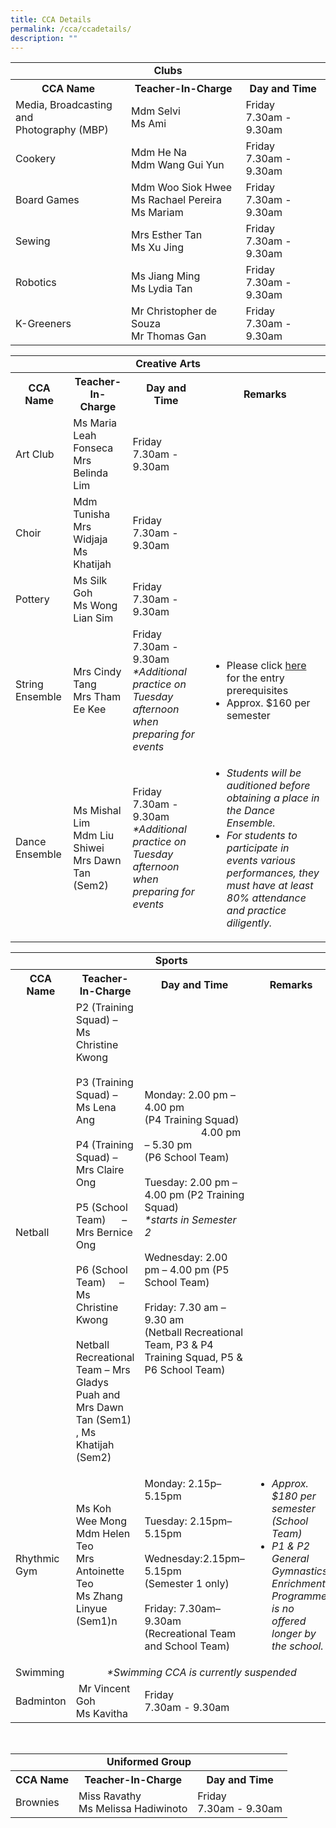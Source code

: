 ```yaml
---
title: CCA Details
permalink: /cca/ccadetails/
description: ""
---
```

<table style="width:100%" align="center">
	<tbody><tr>
    <td colspan="3" align="center"><b>Clubs</b></td>
  </tr><tr><th align="center">CCA Name</th><th align="center">Teacher-In-Charge</th><th align="center">Day and Time</th></tr>
	<tr>
    <td>Media, Broadcasting and <br>Photography (MBP)</td>
    <td>Mdm Selvi <br> Ms Ami</td>
    <td>Friday <br> 7.30am - 9.30am</td>
  </tr>
		<tr>
    <td>Cookery</td>
    <td>Mdm He Na <br> Mdm Wang Gui Yun</td>
    <td>Friday <br> 7.30am - 9.30am</td>
  </tr>
		<tr>
    <td>Board Games</td>
    <td>Mdm Woo Siok Hwee<br> Ms Rachael Pereira<br> Ms Mariam</td>
    <td>Friday <br> 7.30am - 9.30am</td>
  </tr>
	<tr>
    <td>Sewing</td>
    <td>Mrs Esther Tan <br>Ms Xu Jing</td>
    <td>Friday <br> 7.30am - 9.30am</td>
  </tr>
	<tr>
    <td>Robotics</td>
    <td>Ms Jiang Ming<br> Ms Lydia Tan</td>
  <td>Friday <br> 7.30am - 9.30am</td>
  </tr>
		<tr>
    <td>K-Greeners</td>
    <td>Mr Christopher de Souza <br>Mr Thomas Gan</td>
    <td>Friday <br> 7.30am - 9.30am</td>
  </tr>
</tbody></table>

<table style="width:100%" align="center">
	<tbody><tr>
   <td colspan="4" align="center"><b>Creative Arts</b></td>
  </tr><tr><th align="center">CCA Name</th><th align="center">Teacher-In-Charge</th><th align="center">Day and Time</th>  
		 <th align="center">Remarks</th></tr>
	<tr>
    <td>Art Club</td>
    <td>Ms Maria Leah Fonseca <br> Mrs Belinda Lim</td>
    <td>Friday <br> 7.30am - 9.30am</td>
		<td></td>
  </tr>
		<tr>
    <td>Choir</td>
    <td>Mdm Tunisha<br> Mrs Widjaja <br>Ms Khatijah</td>
    <td>Friday <br> 7.30am - 9.30am</td>
			<td></td>
  </tr>
		<tr>
    <td>Pottery</td>
    <td>Ms Silk Goh <br> Ms Wong Lian Sim</td>
    <td>Friday <br> 7.30am - 9.30am</td>
			<td></td>
  </tr>
	<tr>
    <td>String Ensemble</td>
    <td>Mrs Cindy Tang<br> Mrs Tham Ee Kee</td>
    <td>Friday <br> 7.30am - 9.30am<br><i>*Additional practice on Tuesday afternoon when preparing for events</i></td>
		<td><ul><li>Please click <a href="https://moe-chijkellock.gov.sg/ccas/Creative-Arts/stringensemble/">here</a> for the entry prerequisites</li>
			<li>Approx. $160 per semester</li></ul></td>
  </tr>
	<tr>
    <td>Dance Ensemble</td>
    <td>Ms Mishal Lim<br>Mdm Liu Shiwei<br>Mrs Dawn Tan (Sem2)</td>
  <td>Friday <br> 7.30am - 9.30am<br><i>*Additional practice on Tuesday afternoon when preparing for events</i></td>
		<td><ul><li><i>Students will be auditioned before obtaining a place in the Dance Ensemble.</i>

</li><li><i>For students to participate in events various performances, they must have at least 80% attendance and practice diligently.</i></li></ul></td>
  </tr>
</tbody></table>

<table style="width:100%" align="center">
	<tbody><tr>
    <td colspan="4" align="center"><b>Sports</b></td>
  </tr><tr><th align="center">CCA Name</th><th align="center">Teacher-In-Charge</th><th align="center">Day and Time</th>  
		 <th align="center">Remarks</th></tr>
	<tr>
    <td>Netball</td>
    <td>P2 (Training Squad) –&nbsp; Ms Christine Kwong <br><br>
P3 (Training Squad) – Ms Lena Ang&nbsp;<br><br>
P4 (Training Squad) – Mrs Claire Ong<br><br>
P5 (School Team)&nbsp; &nbsp; &nbsp; – Mrs Bernice Ong<br><br>
P6 (School Team)&nbsp; &nbsp; &nbsp;– Ms Christine Kwong<br><br>
Netball Recreational Team – Mrs Gladys Puah and Mrs Dawn Tan (Sem1) , Ms Khatijah (Sem2)</td>
    <td>Monday: 2.00 pm – 4.00 pm <br>(P4 Training Squad)<br>
&nbsp; &nbsp; &nbsp; &nbsp; &nbsp; &nbsp; &nbsp; &nbsp; &nbsp; &nbsp; &nbsp;4.00 pm – 5.30 pm&nbsp; <br>(P6 School Team)<br><br>
Tuesday: 2.00 pm – 4.00 pm (P2 Training Squad)<br>
			<i>*starts in Semester 2</i><br><br>
Wednesday: 2.00 pm – 4.00 pm (P5 School Team)<br><br>
Friday: 7.30 am – 9.30 am&nbsp;<br>(Netball Recreational Team, P3 &amp; P4 Training Squad, P5 &amp; P6 School Team)</td>
					<td></td>
  </tr>
		<tr>
    <td>Rhythmic Gym</td>
    <td>Ms Koh Wee Mong<br>Mdm Helen Teo<br>Mrs Antoinette Teo<br>Ms Zhang Linyue (Sem1)n</td>
    <td>Monday: 2.15p–5.15pm <br>   <br>
Tuesday: 2.15pm–5.15pm    <br><br>
Wednesday:2.15pm–5.15pm<br>(Semester 1 only)<br><br>
Friday: 7.30am–9.30am (Recreational Team and School Team)</td>
			<td><ul><li><i>Approx. $180 per semester (School Team)
</i></li><li><i>P1 &amp; P2 General Gymnastics Enrichment Programme is no offered longer by the school.</i></li></ul></td>
  </tr>
		<tr>
    <td>Swimming</td>
		<td colspan="3" align="center"><i>*Swimming CCA is currently suspended</i></td>
  </tr>
	<tr>
    <td>Badminton</td>
    <td colspan="">&nbsp;Mr Vincent Goh <br> Ms Kavitha</td>
    <td>Friday <br> 7.30am - 9.30am</td>
					<td></td>
  </tr>
</tbody>
</table><br>

<table style="width:100%" align="center">
	<tbody><tr>
    <td colspan="3" align="center"><b>Uniformed Group</b></td>
  </tr><tr><th align="center">CCA Name</th><th align="center">Teacher-In-Charge</th><th align="center">Day and Time</th></tr>
	<tr>
    <td>Brownies</td>
    <td>Miss Ravathy <br>Ms Melissa Hadiwinoto</td>
    <td>Friday <br> 7.30am - 9.30am</td>
  </tr>
</tbody></table>